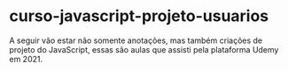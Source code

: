 # curso-javascript-projeto-usuarios
A seguir vão estar não somente anotações, mas também criações de projeto do JavaScript, essas são aulas que assisti pela plataforma Udemy em 2021.
